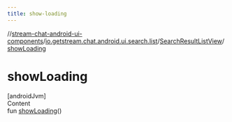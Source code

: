 ```yaml
---
title: show-loading
---
```

//[stream-chat-android-ui-components](../../../index.md)/[io.getstream.chat.android.ui.search.list](../index.md)/[SearchResultListView](index.md)/[showLoading](showLoading.md)



# showLoading  
[androidJvm]  
Content  
fun [showLoading](showLoading.md)()  



